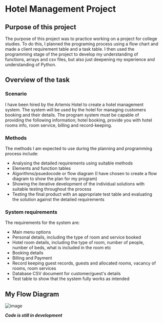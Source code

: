 # Hotel Management Project

## Purpose of this project

The purpose of this project was to practice working on a project for college studies. To do this, I planned the programing process using a flow chart and made a client requirement table and a task table. I then used the programming stage of the project to develop my understanding of functions, arrays and csv files, but also just deepening my experience and understanding of Python. 

## Overview of the task

### Scenario

I have been hired by the Artemis Hotel to create a hotel management system. The system will be used by the hotel for managing customers booking and their details. The program system must be capable of providing the following information; hotel booking, provide you with hotel rooms info, room service, billing and record-keeping.

### Methods

The methods I am expected to use during the planning and programming process include:
- Analysing the detailed requirements using suitable methods
- Elements and function tables
- Algorithms/psuedocode or flow diagram (I have chosen to create a flow diagram to show the plan for my program)
- Showing the iterative development of the individual solutions with suitable testing throughout the process
- Testing the final product with an appropriate test table and evaluating the solution against the detailed requirements

### System requirements 

The requirements for the system are:
- Main menu options
- Personal details, including the type of room and service booked
- Hotel room details, including the type of room, number of people, number of beds, what is included in the room etc
- Booking details
- Billing and Payment
- Record keeping guest records, guests and allocated rooms, vacancy of rooms, room services
- Database CSV document for customer/guest's details
- Test table to show that the system fully works as intended

## My Flow Diagram

![image](https://github.com/kayceed123/Hotel-project/assets/139760804/b039adab-0edb-417d-b70a-826c466be9de)

***Code is still in development***

